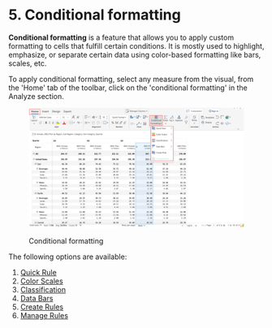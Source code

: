 # 5. Conditional formatting

**Conditional formatting** is a feature that allows you to apply custom formatting to cells that fulfill certain conditions. It is mostly used to highlight, emphasize, or separate certain data using color-based formatting like bars, scales, etc.

To apply conditional formatting, select any measure from the visual, from the 'Home' tab of the toolbar, click on the 'conditional formatting' in the Analyze section.

<figure><img src="../../.gitbook/assets/Cf.png" alt=""><figcaption><p>Conditional formatting</p></figcaption></figure>

The following options are available:

1. [Quick Rule](quick-rule.md)
2. [Color Scales](color-scales.md)
3. [Classification](classification.md)
4. [Data Bars](data-bars.md)
5. [Create Rule](create-rules/)[s](create-rules/)
6. [Manage Rules](manage-rules.md)
